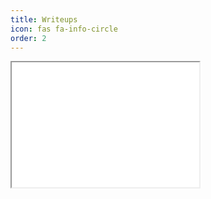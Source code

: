 ```yaml
---
title: Writeups
icon: fas fa-info-circle
order: 2
---
```


<div>
  <iframe id="inlineFrameExample"
      title="Inline Frame Example"
      width="300"
      height="200"
      src="[https://www.openstreetmap.org/export/embed.html?bbox=-0.004017949104309083%2C51.47612752641776%2C0.00030577182769775396%2C51.478569861898606&layer=mapnik](https://systemweakness.com/hacking-on-a-private-program-salseforce-crm-12bfef43fcc7?source=user_profile---------0----------------------------&gi=4585325a98df)">
  </iframe>
</div>
